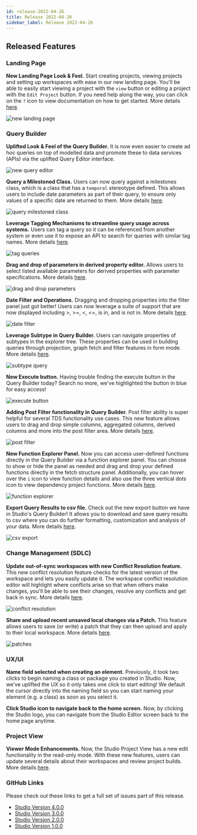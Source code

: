 ```yaml
---
id: release-2022-04-26
title: Release 2022-04-26
sidebar_label: Release 2022-04-26
---
```

## Released Features

### Landing Page

**New Landing Page Look & Feel.** Start creating projects, viewing projects and setting up workspaces with ease in our new landing page. You'll be able to easily start viewing a project with the `view` button or editing a project with the `Edit Project` button. If you need help along the way, you can click on the `?` icon to view documentation on how to get started. More details [here](https://xannem.github.io/legendTest-studio/pull/899).

![new landing page](../assets/new-landing-page.gif)

### Query Builder

**Uplifted Look & Feel of the Query Builder.** It is now even easier to create ad hoc queries on top of modelled data and promote these to data services (APIs) via the uplifted Query Editor interface.

![new query editor](../assets/new-query-editor.jpg)

**Query a Milestoned Class.** Users can now query against a milestones class, which is a class that has a `temporal` stereotype defined. This allows users to include date parameters as part of their query, to ensure only values of a specific date are returned to them. More details [here](https://xannem.github.io/legendTest-studio/pull/679).

![query milestoned class](../assets/new-query-milestoned-class.gif)

**Leverage Tagging Mechanisms to streamline query usage across systems.** Users can tag a query so it can be referenced from another system or even use it to expose an API to search for queries with similar tag names. More details [here](https://xannem.github.io/legendTest-studio/issues/633).

![tag queries](../assets/new-tag-queries.jpg)

**Drag and drop of parameters in derived property editor.** Allows users to select listed available parameters for derived properties with parameter specifications. More details [here](https://xannem.github.io/legendTest-studio/pull/766).

![drag and drop parameters](../assets/new-dragdrop-parameter.gif)

**Date Filter and Operations.** Dragging and dropping properties into the filter panel just got better! Users can now leverage a suite of support that are now displayed including &gt;, &gt;=, &lt;, &lt;=, is in, and is not in. More details [here](https://xannem.github.io/legendTest-studio/pull/784).

![date filter](../assets/new-date-filter.gif)

**Leverage Subtype in Query Builder.** Users can navigate properties of subtypes in the explorer tree. These properties can be used in building queries through projection, graph fetch and filter features in form mode. More details [here](https://xannem.github.io/legendTest-studio/issues/630).

![subtype query](../assets/new-subtype-query.gif)

**New Execute button.** Having trouble finding the execute button in the Query Builder today? Search no more, we've highlighted the button in blue for easy access!

![execute button](../assets/new-execute-button.jpg)

**Adding Post Filter functionality in Query Builder.** Post filter ability is super helpful for several TDS functionality use cases. This new feature allows users to drag and drop simple columns, aggregated columns, derived columns and more into the post filter area. More details [here](https://xannem.github.io/legendTest-studio/pull/902).

![post filter](../assets/new-post-filter.gif)

**New Function Explorer Panel.** Now you can access user-defined functions directly in the Query Builder via a function explorer panel. You can choose to show or hide the panel as needed and drag and drop your defined functions directly in the fetch structure panel. Additionally, you can hover over the `i` icon to view function details and also use the three vertical dots icon to view dependency project functions. More details [here](https://xannem.github.io/legendTest-studio/issues/819).

![function explorer](../assets/new-function-explorer.gif)

**Export Query Results to csv file.** Check out the new export button we have in Studio's Query Builder! It allows you to download and save query results to csv where you can do further formatting, customization and analysis of your data. More details [here](https://xannem.github.io/legendTest-studio/pull/836).

![csv export](../assets/new-export-csv.gif)

### Change Management (SDLC)

**Update out-of-sync workspaces with new Conflict Resolution feature.** This new conflict resolution feature checks for the latest version of the workspace and lets you easily update it. The workspace conflict resolution editor will highlight where conflicts arise so that when others make changes, you'll be able to see their changes, resolve any conflicts and get back in sync. More details [here](https://xannem.github.io/legendTest-studio/pull/749).

![conflict resolution](../assets/new-conflict-resolution.gif)

**Share and upload recent unsaved local changes via a Patch.** This feature allows users to save (or write) a patch that they can then upload and apply to their local workspace. More details [here](https://xannem.github.io/legendTest-studio/pull/748).

![patches](../assets/new-patches.gif)

### UX/UI

**Name field selected when creating an element.** Previously, it took two clicks to begin naming a class or package you created in Studio. Now, we've uplifted the UX so it only takes one click to start editing! We default the cursor directly into the naming field so you can start naming your element (e.g. a class) as soon as you select it. 

**Click Studio icon to navigate back to the home screen.** Now, by clicking the Studio logo, you can navigate from the Studio Editor screen back to the home page anytime.

### Project View

**Viewer Mode Enhancements.** Now, the Studio Project View has a new edit functionality in the read-only mode. With these new features, users can update several details about their workspaces and review project builds. More details [here](https://xannem.github.io/legendTest-studio/pull/778).

### GitHub Links

Please check out these links to get a full set of issues part of this release.

-   [Studio Version 4.0.0](https://xannem.github.io/legendTest-studio/milestone/14?closed=1)
-   [Studio Version 3.0.0](https://xannem.github.io/legendTest-studio/milestone/13?closed=1)
-   [Studio Version 2.0.0](https://xannem.github.io/legendTest-studio/milestone/9?closed=1)
-   [Studio Version 1.0.0](https://xannem.github.io/legendTest-studio/milestone/8?closed=1)
